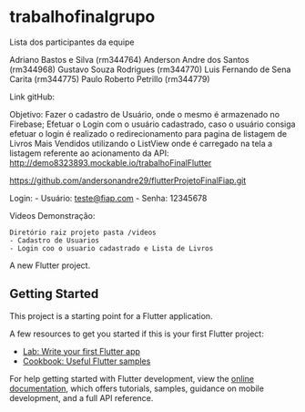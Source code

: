 # trabalhofinalgrupo

Lista dos participantes da equipe

Adriano Bastos e Silva (rm344764)
Anderson Andre dos Santos (rm344968)
Gustavo Souza Rodrigues (rm344770)
Luis Fernando de Sena Carita (rm344775)
Paulo Roberto Petrillo (rm344779)

Link gitHub:

Objetivo:
    Fazer o cadastro de Usuário, onde o mesmo é armazenado no Firebase;
    Efetuar o Login com o usuário cadastrado, caso o usuário consiga efetuar o login é
    realizado o redirecionamento para pagina de listagem de Livros Mais Vendidos utilizando o 
    ListView onde é carregado na tela a listagem referente ao acionamento da API:
    http://demo8323893.mockable.io/trabalhoFinalFlutter

https://github.com/andersonandre29/flutterProjetoFinalFiap.git

Login:
    - Usuário: teste@fiap.com
    - Senha: 12345678


Videos Demonstração:

    Diretório raiz projeto pasta /videos
    - Cadastro de Usuarios
    - Login coo o usuario cadastrado e Lista de Livros





A new Flutter project.

## Getting Started

This project is a starting point for a Flutter application.

A few resources to get you started if this is your first Flutter project:

- [Lab: Write your first Flutter app](https://docs.flutter.dev/get-started/codelab)
- [Cookbook: Useful Flutter samples](https://docs.flutter.dev/cookbook)

For help getting started with Flutter development, view the
[online documentation](https://docs.flutter.dev/), which offers tutorials,
samples, guidance on mobile development, and a full API reference.
